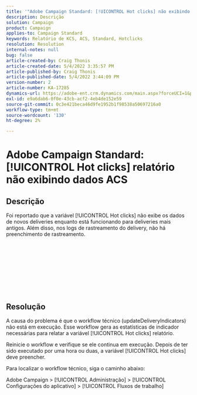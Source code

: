 ```yaml
---
title: '"Adobe Campaign Standard: [!UICONTROL Hot clicks] não exibindo dados ACS'''
description: Descrição
solution: Campaign
product: Campaign
applies-to: Campaign Standard
keywords: Relatório de KCS, ACS, Standard, Hotclicks
resolution: Resolution
internal-notes: null
bug: false
article-created-by: Craig Thonis
article-created-date: 5/4/2022 3:35:57 PM
article-published-by: Craig Thonis
article-published-date: 5/4/2022 3:44:09 PM
version-number: 2
article-number: KA-17285
dynamics-url: https://adobe-ent.crm.dynamics.com/main.aspx?forceUCI=1&pagetype=entityrecord&etn=knowledgearticle&id=263c22df-bfcb-ec11-a7b5-6045bd00dbbc
exl-id: e9a6dab6-0f0e-43cb-acf2-4eb4de152e59
source-git-commit: 0c3e421beca46d9fe1952b1f98538a50697216a0
workflow-type: tm+mt
source-wordcount: '130'
ht-degree: 2%

---
```


# Adobe Campaign Standard: [!UICONTROL Hot clicks] relatório não exibindo dados ACS

## Descrição

Foi reportado que a variável [!UICONTROL Hot clicks] não exibe os dados de novos deliveries enquanto está funcionando para deliveries mais antigos. Além disso, nos logs de rastreamento do delivery, não há preenchimento de rastreamento.<br><br> <br><br>

 <br>

<br><br> 

## Resolução


A causa do problema é que o workflow técnico (updateDeliveryIndicators) não está em execução. Esse workflow gera as estatísticas de indicador necessárias para relatar a variável [!UICONTROL Hot clicks] relatório.

Reinicie o workflow e verifique se ele continua em execução. Depois de ter sido executado por uma hora ou duas, a variável [!UICONTROL Hot clicks] deve preencher.



Para localizar o workflow técnico, siga o caminho abaixo:

Adobe Campaign > [!UICONTROL Administração] > [!UICONTROL Configurações do aplicativo] > [!UICONTROL Fluxos de trabalho]
